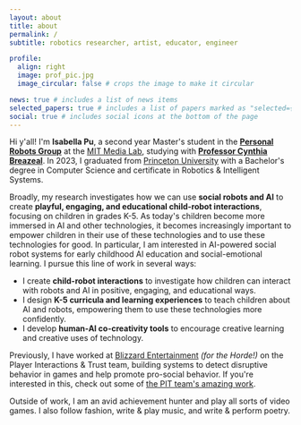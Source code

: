 ```yaml
---
layout: about
title: about
permalink: /
subtitle: robotics researcher, artist, educator, engineer

profile:
  align: right
  image: prof_pic.jpg
  image_circular: false # crops the image to make it circular

news: true # includes a list of news items
selected_papers: true # includes a list of papers marked as "selected={true}"
social: true # includes social icons at the bottom of the page
---
```


Hi y'all! I'm **Isabella Pu**, a second year Master's student in the **[Personal Robots Group](https://www.media.mit.edu/groups/personal-robots/overview/)** at the [MIT Media Lab](https://www.media.mit.edu/), studying with **[Professor Cynthia Breazeal](https://cynthiabreazeal.media.mit.edu/)**. In 2023, I graduated from [Princeton University](https://www.princeton.edu/) with a Bachelor's degree in Computer Science and certificate in Robotics & Intelligent Systems.

Broadly, my research investigates how we can use **social robots and AI** to create **playful, engaging, and educational child-robot interactions**, focusing on children in grades K-5. As today's children become more immersed in AI and other technologies, it becomes increasingly important to empower children in their use of these technologies and to use these technologies for good. In particular, I am interested in AI-powered social robot systems for early childhood AI education and social-emotional learning. I pursue this line of work in several ways:

 -  I create **child-robot interactions** to investigate how children can interact with robots and AI in positive, engaging, and educational ways.
-   I design **K-5 curricula and learning experiences** to teach children about AI and robots, empowering them to use these technologies more confidently.
-   I develop **human-AI co-creativity tools** to encourage creative learning and creative uses of technology.

Previously, I have worked at [Blizzard Entertainment](https://www.blizzard.com/en-us/)  _(for the Horde!)_ on the Player Interactions & Trust team, building systems to detect disruptive behavior in games and help promote pro-social behavior. If you're interested in this, check out some of [the PIT team's amazing work](https://news.blizzard.com/en-us/blizzard/23923815/coming-together-to-create-a-playbook-for-prosocial-game-design).

Outside of work, I am an avid achievement hunter and play all sorts of video games. I also follow fashion, write & play music, and write & perform poetry.